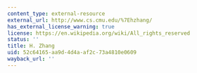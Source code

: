 ```yaml
---
content_type: external-resource
external_url: http://www.cs.cmu.edu/%7Ehzhang/
has_external_license_warning: true
license: https://en.wikipedia.org/wiki/All_rights_reserved
status: ''
title: H. Zhang
uid: 52c64165-aa9d-4d4a-af2c-73a4810e0609
wayback_url: ''
---
```

